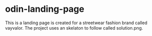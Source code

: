 # odin-landing-page

This is a landing page is created for a streetwear fashion brand called vayvalor. The project uses an skelaton to follow called solution.png.